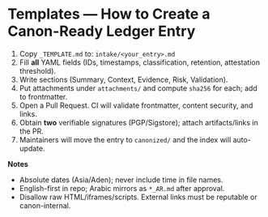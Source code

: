 # Templates — How to Create a Canon-Ready Ledger Entry

1) Copy `_TEMPLATE.md` to: `intake/<your_entry>.md`  
2) Fill **all** YAML fields (IDs, timestamps, classification, retention, attestation threshold).  
3) Write sections (Summary, Context, Evidence, Risk, Validation).  
4) Put attachments under `attachments/` and compute `sha256` for each; add to frontmatter.  
5) Open a Pull Request. CI will validate frontmatter, content security, and links.  
6) Obtain **two** verifiable signatures (PGP/Sigstore); attach artifacts/links in the PR.  
7) Maintainers will move the entry to `canonized/` and the index will auto-update.

**Notes**
- Absolute dates (Asia/Aden); never include time in file names.
- English-first in repo; Arabic mirrors as `*_AR.md` after approval.
- Disallow raw HTML/iframes/scripts. External links must be reputable or canon-internal.